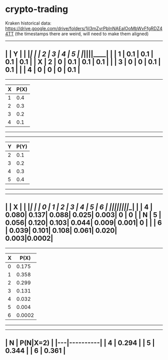 # crypto-trading

Kraken historical data: https://drive.google.com/drive/folders/1jI3mZvrPbInNAEaIOoMbWvFfgRDZ44TT
(the timestamps there are weird, will need to make them aligned)

-------------------------------------
|       |             Y             |
|       |___________________________|
|       |   2  |   3  |   4  |   5  |
|_______|______|______|______|______| 
|   | 1 |  0.1 |  0.1 |  0.1 |  0.1 |
| X | 2 |  0   |  0.1 |  0.1 |  0.1 | 
|   | 3 |  0   |  0   |  0.1 |  0.1 | 
|   | 4 |  0   |  0   |  0   |  0.1 | 
-------------------------------------


------------
| X | P(X) |
|---|------| 
| 1 | 0.4  |
| 2 | 0.3  | 
| 3 | 0.2  | 
| 4 | 0.1  | 
------------

------------
| Y | P(Y) |
|---|------| 
| 2 | 0.1  |
| 3 | 0.2  | 
| 4 | 0.3  | 
| 5 | 0.4  | 
------------

----------------------------------------------------------
|       |                        X                       |
|       |________________________________________________|
|       |   0  |   1  |   2  |   3  |   4  |   5  |   6  |
|_______|______|______|______|______|______|______|______| 
|   | 4 | 0.080| 0.137| 0.088| 0.025| 0.003|   0  |   0  |
| N | 5 | 0.056| 0.120| 0.103| 0.044| 0.009| 0.001|   0  | 
|   | 6 | 0.039| 0.101| 0.108| 0.061| 0.020| 0.003|0.0002|
----------------------------------------------------------


--------------
| X | P(X)   |
|---|--------| 
| 0 | 0.175  | 
| 1 | 0.358  |
| 2 | 0.299  | 
| 3 | 0.131  | 
| 4 | 0.032  | 
| 5 | 0.004  | 
| 6 | 0.0002 | 
--------------

----------------
| N | P(N|X=2) |
|---|----------| 
| 4 |  0.294   | 
| 5 |  0.344   | 
| 6 |  0.361   | 
----------------